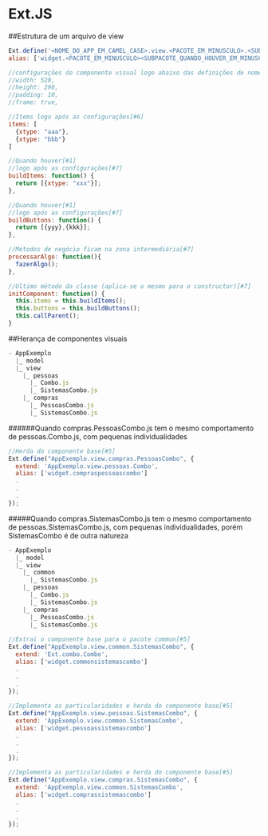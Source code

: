 Ext.JS
=

##Estrutura de um arquivo de view

```javascript
Ext.define('<NOME_DO_APP_EM_CAMEL_CASE>.view.<PACOTE_EM_MINUSCULO>.<SUBPACOTE_QUANDO_HOUVER_EM_MINUSCULO>.<CLASSE_DO_COMPONENTE_EM_CAMEL_CASE>', {
alias: ['widget.<PACOTE_EM_MINUSCULO><SUBPACOTE_QUANDO_HOUVER_EM_MINUSCULO><CLASSE_DO_COMPONENTE_EM_MINUSCULO>'],

//configurações do componente visual logo abaixo das definições de nome
//width: 520,
//height: 290,
//padding: 10,
//frame: true,

//Items logo após as configurações[#6]
items: [
  {xtype: "aaa"},
  {xtype: "bbb"}
]

//Quando houver[#1]
//logo após as configurações[#7]
buildItems: function() {
  return [{xtype: "xxx"}];
},

//Quando houver[#1]
//logo após as configurações[#7]
buildButtons: function() {
  return [{yyy},{kkk}];
},

//Métodos de negócio ficam na zona intermediária[#7]
processarAlgo: function(){
  fazerAlgo();
},

//Ultimo método da classe (aplica-se o mesmo para o constructor)[#7]
initComponent: function() {
  this.items = this.buildItems();
  this.buttons = this.buildButtons();
  this.callParent();
}
```

##Herança de componentes visuais
```javascript
- AppExemplo
  |_ model
  |_ view
    |_ pessoas
      |_ Combo.js
      |_ SistemasCombo.js
    |_ compras
      |_ PessoasCombo.js
      |_ SistemasCombo.js
```

######Quando compras.PessoasCombo.js tem o mesmo comportamento de pessoas.Combo.js, com pequenas individualidades
```javascript
//Herda do componente base[#5]
Ext.define("AppExemplo.view.compras.PessoasCombo", {
  extend: 'AppExemplo.view.pessoas.Combo',
  alias: ['widget.compraspessoascombo']
  .
  .
  .
});
```

#####Quando compras.SistemasCombo.js tem o mesmo comportamento de pessoas.SistemasCombo.js, com pequenas individualidades, porém SistemasCombo é de outra natureza
```javascript
- AppExemplo
  |_ model
  |_ view
    |_ common
      |_ SistemasCombo.js
    |_ pessoas
      |_ Combo.js
      |_ SistemasCombo.js
    |_ compras
      |_ PessoasCombo.js
      |_ SistemasCombo.js
      
//Extrai o componente base para o pacote common[#5]
Ext.define("AppExemplo.view.common.SistemasCombo", {
  extend: 'Ext.combo.Combo',
  alias: ['widget.commonsistemascombo']
  .
  .
  .
});

//Implementa as particularidades e herda do componente base[#5]
Ext.define("AppExemplo.view.pessoas.SistemasCombo", {
  extend: 'AppExemplo.view.common.SistemasCombo',
  alias: ['widget.pessoassistemascombo']
  .
  .
  .
});

//Implementa as particularidades e herda do componente base[#5]
Ext.define("AppExemplo.view.compras.SistemasCombo", {
  extend: 'AppExemplo.view.common.SistemasCombo',
  alias: ['widget.comprassistemascombo']
  .
  .
  .
});
```
